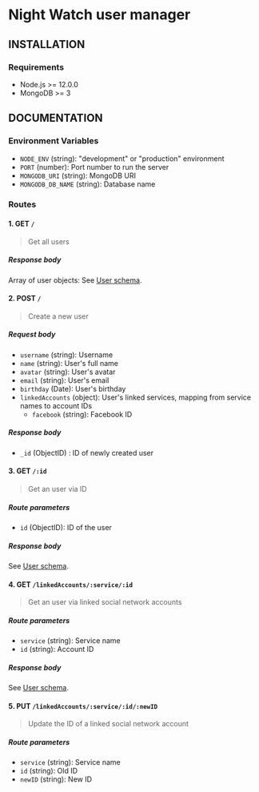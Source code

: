 # Night Watch user manager

## INSTALLATION

### Requirements

- Node.js >= 12.0.0
- MongoDB >= 3

## DOCUMENTATION

### Environment Variables

- `NODE_ENV` (string): "development" or "production" environment
- `PORT` (number): Port number to run the server
- `MONGODB_URI` (string): MongoDB URI
- `MONGODB_DB_NAME` (string): Database name

### Routes

#### 1. GET `/`

> Get all users

##### Response body

Array of user objects:
See [User schema][0].

#### 2. POST `/`

> Create a new user

##### Request body

- `username` (string): Username
- `name` (string): User's full name
- `avatar` (string): User's avatar
- `email` (string): User's email
- `birthday` (Date): User's birthday
- `linkedAccounts` (object): User's linked services, mapping from service names to account IDs
  - `facebook` (string): Facebook ID

##### Response body

- `_id` (ObjectID) : ID of newly created user

#### 3. GET `/:id`

> Get an user via ID

##### Route parameters

- `id` (ObjectID): ID of the user

##### Response body

See [User schema][0].

#### 4. GET `/linkedAccounts/:service/:id`

> Get an user via linked social network accounts

##### Route parameters

- `service` (string): Service name
- `id` (string): Account ID

##### Response body

See [User schema][0].

#### 5. PUT `/linkedAccounts/:service/:id/:newID`

> Update the ID of a linked social network account

##### Route parameters

- `service` (string): Service name
- `id` (string): Old ID
- `newID` (string): New ID

[0]: https://github.com/night-watch-project/user-manager/blob/master/src/schemas/models/user.js
